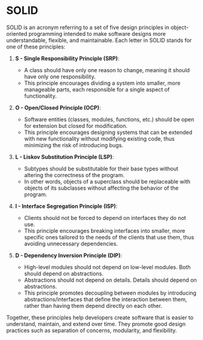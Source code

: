 # SOLID

SOLID is an acronym referring to a set of five design principles in object-oriented programming intended to make software designs more understandable, flexible, and maintainable. Each letter in SOLID stands for one of these principles:

1. **S - Single Responsibility Principle (SRP)**:
   - A class should have only one reason to change, meaning it should have only one responsibility.
   - This principle encourages dividing a system into smaller, more manageable parts, each responsible for a single aspect of functionality.

2. **O - Open/Closed Principle (OCP)**:
   - Software entities (classes, modules, functions, etc.) should be open for extension but closed for modification.
   - This principle encourages designing systems that can be extended with new functionality without modifying existing code, thus minimizing the risk of introducing bugs.

3. **L - Liskov Substitution Principle (LSP)**:
   - Subtypes should be substitutable for their base types without altering the correctness of the program.
   - In other words, objects of a superclass should be replaceable with objects of its subclasses without affecting the behavior of the program.

4. **I - Interface Segregation Principle (ISP)**:
   - Clients should not be forced to depend on interfaces they do not use.
   - This principle encourages breaking interfaces into smaller, more specific ones tailored to the needs of the clients that use them, thus avoiding unnecessary dependencies.

5. **D - Dependency Inversion Principle (DIP)**:
   - High-level modules should not depend on low-level modules. Both should depend on abstractions.
   - Abstractions should not depend on details. Details should depend on abstractions.
   - This principle promotes decoupling between modules by introducing abstractions/interfaces that define the interaction between them, rather than having them depend directly on each other.

Together, these principles help developers create software that is easier to understand, maintain, and extend over time. They promote good design practices such as separation of concerns, modularity, and flexibility.